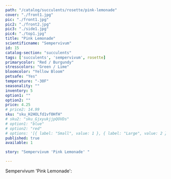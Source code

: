 ```yaml
---
path: "/catalog/succulents/rosette/pink-lemonade"
cover: "./front1.jpg"
pic: "./front1.jpg"
pic2: "./front2.jpg"
pic3: "./side1.jpg"
pic4: "./top1.jpg"
title: "Pink Lemonade"
scientificname: "Sempervivum"
id: 15
catalog-section: "succulents"
tags: ['succulents', 'sempervivum', rosette]
primarycolor: "Red / Burgundy"
stresscolors: "Green / Lime"
bloomcolor: "Yellow Bloom"
petsafe: "Yes"
temperature: "-30F"
seasonality: ""
inventory: 5
option1: ""
option2: ""
price: 4.25
# price2: 14.99
sku: "sku_H2HOLfd1vf0HfH"
# sku2: "sku_GjxyukjjpQOVDs"
# option1: "blue"
# option2: "red"
# options: '[{ label: "Small", value: 1 }, { label: "Large", value: 2 }]'
published: true
available: 1

story: "Sempervivum 'Pink Lemonade' "

---
```

Sempervivum 'Pink Lemonade': 